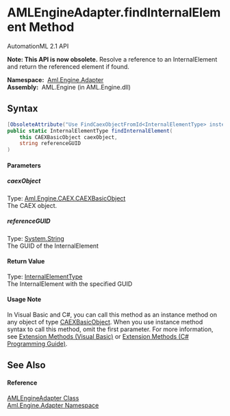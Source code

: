 AMLEngineAdapter.findInternalElement Method
===========================================
AutomationML 2.1 API

**Note: This API is now obsolete.**
Resolve a reference to an InternalElement and return the referenced element if found.

  **Namespace:**  [Aml.Engine.Adapter][1]  
  **Assembly:**  AML.Engine (in AML.Engine.dll)

Syntax
------

```csharp
[ObsoleteAttribute("Use FindCaexObjectFromId<InternalElementType> instead.")]
public static InternalElementType findInternalElement(
	this CAEXBasicObject caexObject,
	string referenceGUID
)
```

#### Parameters

##### *caexObject*
Type: [Aml.Engine.CAEX.CAEXBasicObject][2]  
The CAEX object.

##### *referenceGUID*
Type: [System.String][3]  
The GUID of the InternalElement

#### Return Value
Type: [InternalElementType][4]  
 The InternalElement with the specified GUID 
#### Usage Note
In Visual Basic and C#, you can call this method as an instance method on any object of type [CAEXBasicObject][2]. When you use instance method syntax to call this method, omit the first parameter. For more information, see [Extension Methods (Visual Basic)][5] or [Extension Methods (C# Programming Guide)][6].

See Also
--------

#### Reference
[AMLEngineAdapter Class][7]  
[Aml.Engine.Adapter Namespace][1]  

[1]: ../README.md
[2]: ../../Aml.Engine.CAEX/CAEXBasicObject/README.md
[3]: https://docs.microsoft.com/dotnet/api/system.string
[4]: ../../Aml.Engine.CAEX/InternalElementType/README.md
[5]: https://docs.microsoft.com/dotnet/visual-basic/programming-guide/language-features/procedures/extension-methods
[6]: https://docs.microsoft.com/dotnet/csharp/programming-guide/classes-and-structs/extension-methods
[7]: README.md
[8]: https://www.automationml.org
[9]: ../../icons/logoShade.png